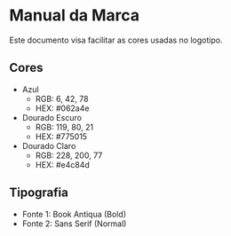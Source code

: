 # Manual da Marca

Este documento visa facilitar as cores usadas no logotipo.

## Cores

* Azul
	* RGB: 6, 42, 78
	* HEX: #062a4e
* Dourado Escuro
	* RGB: 119, 80, 21
	* HEX: #775015
* Dourado Claro
	* RGB: 228, 200, 77
	* HEX: #e4c84d

## Tipografia

* Fonte 1: Book Antiqua (Bold)
* Fonte 2: Sans Serif (Normal)